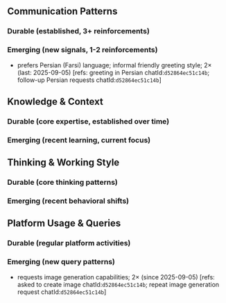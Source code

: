 ## Communication Patterns
### Durable (established, 3+ reinforcements)

### Emerging (new signals, 1-2 reinforcements)
- prefers Persian (Farsi) language; informal friendly greeting style; 2× (last: 2025-09-05) [refs: greeting in Persian chatId:`d52864ec51c14b`; follow-up Persian requests chatId:`d52864ec51c14b`]

## Knowledge & Context
### Durable (core expertise, established over time)

### Emerging (recent learning, current focus)

## Thinking & Working Style
### Durable (core thinking patterns)

### Emerging (recent behavioral shifts)

## Platform Usage & Queries
### Durable (regular platform activities)

### Emerging (new query patterns)
- requests image generation capabilities; 2× (since 2025-09-05) [refs: asked to create image chatId:`d52864ec51c14b`; repeat image generation request chatId:`d52864ec51c14b`]
